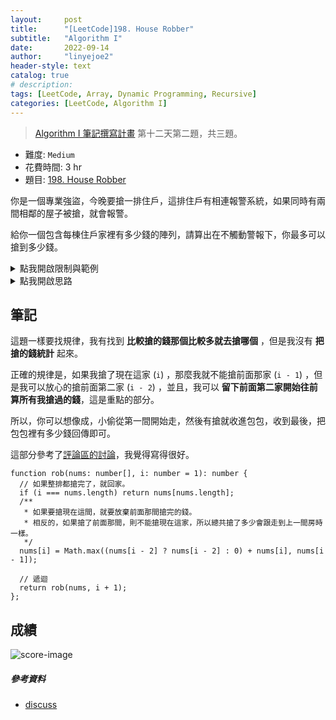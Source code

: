 ```yaml
---
layout:     post
title:      "[LeetCode]198. House Robber"
subtitle:   "Algorithm I"
date:       2022-09-14
author:     "linyejoe2"
header-style: text
catalog: true
# description: 
tags: [LeetCode, Array, Dynamic Programming, Recursive]
categories: [LeetCode, Algorithm I]
---
```


> [Algorithm I 筆記撰寫計畫](/2022/06/14/leetcode/Algorithm/Algorithm%20I/Starting-write-Algorithm-I-Note/#09-x2F-13-Day-12-Dynamic-Programming) 第十二天第二題，共三題。

+ 難度: `Medium`
+ 花費時間: 3 hr
+ 題目: [198. House Robber](https://leetcode.com/problems/house-robber/)

你是一個專業強盜，今晚要搶一排住戶，這排住戶有相連報警系統，如果同時有兩間相鄰的屋子被搶，就會報警。

給你一個包含每棟住戶家裡有多少錢的陣列，請算出在不觸動警報下，你最多可以搶到多少錢。

<!--more-->

<details><summary>點我開啟限制與範例</summary>

**限制:**

+ `1 <= nums.length <= 100`
+ `0 <= nums[i] <= 400`

**Example 1:**

<!-- ![example-image-1](https://assets.leetcode.com/uploads/2019/02/16/oranges.png) -->

```=
Input: nums = [1,2,3,1]
Output: 4
Explanation: Rob house 1 (money = 1) and then rob house 3 (money = 3).
Total amount you can rob = 1 + 3 = 4.
```

**Example 2:**

<!-- ![example-image-2](https://assets.leetcode.com/uploads/2021/04/24/01-2-grid.jpg) -->

```=
Input: nums = [2,7,9,3,1]
Output: 12
Explanation: Rob house 1 (money = 2), rob house 3 (money = 9) and rob house 5 (money = 1).
Total amount you can rob = 2 + 9 + 1 = 12.
```

</details>

<details><summary>點我開啟思路</summary>

<p class="text-h2"> 思路 </p>

原本做到了逐步更新，但最後有點問題，看了下評論區的解答。

------------ 有問題的逐步更新的做法 --------------

```rust
// case 1
[5, 2, 3, 4, 2, 4] // input
[5,       4,    4] // = 13

// case 2
[1, 3, 9, 8, 1, 3] // input
[   3,    8,    3] // = 14
```

case 1 我們可以發現，答案不一定是純奇數或是偶數(不用每隔一間都搶)

case 2 我們可以發現，就算是陣列裡最大的數字( 9 )也不一定會被搶到。

我想用逐步更新的方式做這題

最後這個做法被下面這個 test case 給擊敗了

`[2, 3, 2]` 由於我最後做出來是 `[0, 3, 0]` 所以失敗了。

```TS=
function rob(nums: number[]): number {
  let robbeds: number[] = [nums[0]];

  // 正向遍歷，如果準備要搶的下一家比現在已經搶完的有錢，就把現在這間的錢還回去，改搶下面那間。
  for (let i = 1; i < nums.length; i++) {
    if (nums[i] > robbeds[i - 1]) {
      // 如果這間比較有錢，就把上間的錢還回去，改搶這間。
      robbeds[i - 1] = 0;
      robbeds[i] = nums[i];
    } else {
      // 如果這間比較沒錢，那就不搶了。
      robbeds[i] = 0;
    }
  }

  // 反向遍歷，再反的檢查一次有沒有更多錢的家，有就去搶，然後一樣把搶完的錢還回去。
  for (let i = nums.length - 1; i > -1; i--) {
    if (nums[i] >= robbeds[i + 1]) {
      robbeds[i + 1] = 0;
      robbeds[i] = nums[i];
    }
  }

  // 最後再正向檢查一次，
  for (let i = 0; i < nums.length; i++) {
    // 如果有連續三家都沒有搶的，就去搶中間那家。
    if (robbeds[i] === 0 && robbeds[i] === robbeds[i - 1] && robbeds[i] === robbeds[i + 1]) robbeds[i] = nums[i];

    // 頭尾兩家分別檢查。
    if (i === 0 && robbeds[i] === 0 && robbeds[i + 1] === 0) robbeds[i] = nums[i];
    if (i === nums.length - 1 && robbeds[i] === 0 && robbeds[i - 1] === 0) robbeds[i] = nums[i];
  }

  console.log(robbeds);
  return robbeds.reduce((sum, cur) => sum + cur, 0);
};
```

</details>

## 筆記

這題一樣要找規律，我有找到 **比較搶的錢那個比較多就去搶哪個** ，但是我沒有 **把搶的錢統計** 起來。

正確的規律是，如果我搶了現在這家 (`i`) ，那麼我就不能搶前面那家 (`i - 1`) ，但是我可以放心的搶前面第二家 (`i - 2`) ，並且，我可以 **留下前面第二家開始往前算所有我搶過的錢**，這是重點的部分。

所以，你可以想像成，小偷從第一間開始走，然後有搶就收進包包，收到最後，把包包裡有多少錢回傳即可。

這部分參考了[評論區的討論][discuss]，我覺得寫得很好。

```TS=
function rob(nums: number[], i: number = 1): number {
  // 如果整排都搶完了，就回家。
  if (i === nums.length) return nums[nums.length];
  /**
   * 如果要搶現在這間，就要放棄前面那間搶完的錢。
   * 相反的，如果搶了前面那間，則不能搶現在這家，所以總共搶了多少會跟走到上一間房時一樣。
   */
  nums[i] = Math.max((nums[i - 2] ? nums[i - 2] : 0) + nums[i], nums[i - 1]);
  
  // 遞迴
  return rob(nums, i + 1);
};

```

## 成績

![score-image](https://i.imgur.com/kcXtKez.png)

##### 參考資料

+ [discuss]

[discuss]: https://leetcode.com/problems/house-robber/discuss/156523/From-good-to-great.-How-to-approach-most-of-DP-problems.
